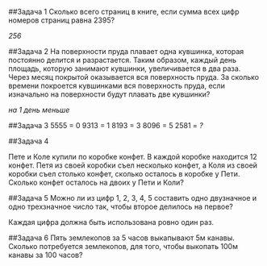 ##Задача 1
Сколько всего страниц в книге, если сумма всех цифр номеров страниц равна 2395?

*256*

##Задача 2
На поверхности пруда плавает одна кувшинка, которая постоянно делится и разрастается. Таким образом, каждый день площадь, которую занимают кувшинки,
увеличивается в два раза. Через месяц покрытой оказывается вся поверхность пруда. За
сколько времени покроется кувшинками вся поверхность пруда, если изначально на поверхности будут плавать две кувшинки?

*на 1 день меньше*

##Задача 3
5555 = 0
9313 = 1
8193 = 3
8096 = 5
2581 = *?*

##Задача 4

Пете и Коле купили по коробке конфет. В каждой коробке находится 12 конфет. Петя из
своей коробки съел несколько конфет, а Коля из своей коробки съел столько конфет,
сколько осталось в коробке у Пети. Сколько конфет осталось на двoих у Пети и Коли?

##Задача 5
Можно ли из цифр 1, 2, 3, 4, 5 составить одно двузначное и одно трехзначное число так,
чтобы второе делилось на первое?

Каждая цифра должна быть использована ровно один раз.

##Задача 6
Пять землекопов за 5 часов выкапывают 5м канавы. Сколько потребуется землекопов,
для того, чтобы выкопать 100м канавы за 100 часов?